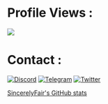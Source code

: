 # Profile Views :
![](https://komarev.com/ghpvc/?username=SincerelyFair&color=blueviolet)

# Contact :
[![Discord](https://img.shields.io/badge/Discord-%235865F2.svg?style=for-the-badge&logo=discord&logoColor=white)](https://discord.com/users/265596002306621440)
[![Telegram](https://img.shields.io/badge/Telegram-2CA5E0?style=for-the-badge&logo=telegram&logoColor=white)](https://t.me/fair_s)
[![Twitter](https://img.shields.io/badge/Twitter-%231DA1F2.svg?style=for-the-badge&logo=Twitter&logoColor=white)](https://twitter.com/SincerelyFair)

[SincerelyFair's GitHub stats](https://github-readme-stats.vercel.app/api?username=SincerelyFair&show_icons=true&theme=radical)
